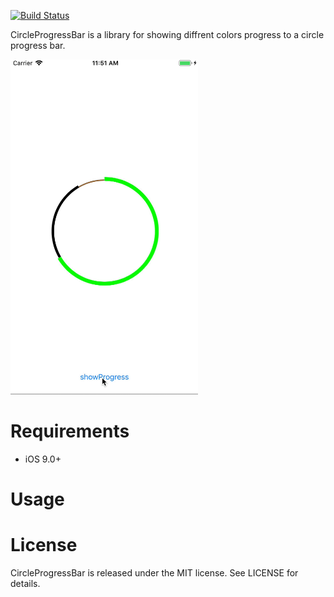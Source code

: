 [![Build Status](https://travis-ci.org/yangasahi/CircleProgressBar.svg?branch=master)](https://travis-ci.org/yangasahi/CircleProgressBar)

CircleProgressBar is a library for showing diffrent colors progress to a circle progress bar.

<img src="Assets/sample.gif" width="300">

# Requirements

* iOS 9.0+

# Usage

# License

CircleProgressBar is released under the MIT license. See LICENSE for details.